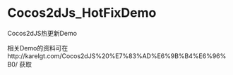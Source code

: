 # Cocos2dJs_HotFixDemo
Cocos2dJS热更新Demo

相关Demo的资料可在http://karelgt.com/Cocos2dJS%20%E7%83%AD%E6%9B%B4%E6%96%B0/ 获取
